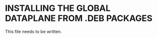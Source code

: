 <!-- Use "pandoc -sS -o README-deb.html README-deb.md" to process this to HTML -->

INSTALLING THE GLOBAL DATAPLANE FROM .DEB PACKAGES
==================================================

This file needs to be written.


<!-- vim: set ai sw=4 sts=4 ts=4 : -->
